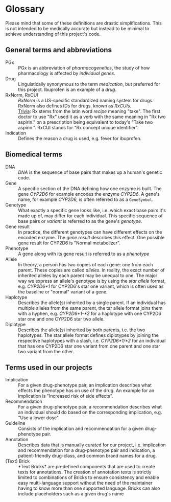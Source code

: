 # Glossary

Please mind that some of these definitions are drastic simplifications. This is
not intended to be medically accurate but instead to be minimal to achieve
understanding of this project's code.

## General terms and abbreviations

<dl>
  <dt>PGx</dt>
  <dd>PGx is an abbreviation of <em>pharmacogenetics</em>, the study of how
  pharmacology is affected by <em>individual genes</em>.</dd>

  <dt>Drug</dt>
  <dd>Linguistically synonymous to the term <em>medication</em>, but preferred
  for this project. Ibuprofen is an example of a <em>drug</em>.</dd>

  <dt>RxNorm, RxCUI</dt>
  <dd><em>RxNorm</em> is a US-specific standardized naming system for drugs.
  RxNorm also defines IDs for drugs, known as
  <em>RxCUI</em>s.</dd>
  <dd><a href="https://www.merriam-webster.com/dictionary/Rx">Trivia</a>: Rx
  stems from the latin word <em>recipe</em> meaning "take". The first doctor to
  use "Rx" used it as a verb with the same meaning in "Rx two aspirin." on a
  prescription being equivalent to today's "Take two aspirin.". RxCUI stands for
  "Rx concept unique identifier".</dd>

  <dt>Indication</dt>
  <dd>Defines the reason a drug is used, e.g. fever for ibuprofen.</dd>
</dl>

## Biomedical terms

<dl>
  <dt>DNA</dt>
  <dd><em>DNA</em> is the sequence of base pairs that makes up a human's genetic
  code.</dd>

  <dt>Gene</dt>
  <dd>A specific section of the DNA defining how one enzyme is built. The gene
  <em>CYP2D6</em> for example encodes the enzyme <em>CYP2D6</em>. A gene's name,
  for example <em>CYP2D6</em>, is often referred to as a
  <code>GeneSymbol</code>.</dd>

  <dt>Genotype</dt>
  <dd>What exactly a specific gene looks like, i.e. which exact base pairs it's
  made up of, may differ for each individual. This specific sequence of base
  pairs or <em>variant</em> is referred to as the gene's <em>genotype</em>.</dd>

  <dt>Gene result</dt>
  <dd>In practice, the different genotypes can have different effects on the
  encoded enzyme. The <em>gene result</em> describes this effect.  One possible
  gene result for CYP2D6 is "Normal metabolizer".</dd>

  <dt>Phenotype</dt>
  <dd>A gene along with its gene result is referred to as a
  <em>phenotype</em></dd>

  <dt>Allele</dt>
  <dd>In theory, a person has two copies of each gene: one from each parent.
  These copies are called <em>alleles</em>. In reality, the exact number of
  inherited alleles by each parent may be unequal to one. The major way we
  express an allele's genotype is by using the <em>star allele</em> format, e.g.
  <em>CYP2D6*1</em> for CYP2D6's star one variant, which is often used as the
  baseline or "normal" variant of a gene.</dd>

  <dt>Haplotype</dt>
  <dd>Describes the allele(s) inherited by a single parent. If an individual has
  multiple alleles from the same parent, the tar allele format joins them with a
  hyphen, e.g. <em>CYP2D6*1-*2</em> for a haplotype with one CYP2D6 star one and
  one CYP2D6 star two allele.</dd>

  <dt>Diplotype</dt>
  <dd>Describes the allele(s) inherited by both parents, i.e.  the two
  haplotypes. The star allele format defines diplotypes by joining the
  respective haplotypes with a slash, i.e. <em>CYP2D6*1/*2</em> for an
  individual that has one CYP2D6 star one variant from one parent and one star
  two variant from the other.</dd>
</dl>

## Terms used in our projects

<dl>
  <dt>Implication</dt>
  <dd>For a given drug-phenotype pair, an implication describes what
  effects the phenotype has on use of the drug. An example for an
  implication is "Increased risk of side effects".</dd>

  <dt>Recommendation</dt>
  <dd>For a given drug-phenotype pair, a recommendation describes what an
  individual should do based on the corresponding implication, e.g. "Use a lower
  dose".</dd>

  <dt>Guideline</dt>
  <dd>Consists of the implication and recommendation for a given
  drug-phenotype pair.</dd>

  <dt>Annotation</dt>
  <dd>Describes data that is manually curated for our project, i.e. implication
  and recommendation for a drug-phenotype pair and indication, a
  patient-friendly drug-class, and common brand names for a drug.</dd>

  <dt>(Text) Brick</dt>
  <dd>*Text Bricks* are predefined components that are used to create texts for
  annotations. The creation of annotation texts is strictly limited to
  combinations of Bricks to ensure consistency and enable easy multi-language
  support without the need of the maintainer having to know more than one
  supported language. Bricks can also include placeholders such as a given
  drug's name</dd>
</dl>
